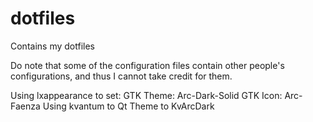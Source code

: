 # dotfiles
Contains my dotfiles

Do note that some of the configuration files contain other people's configurations, and thus I cannot take credit for them.

Using lxappearance to set:
  GTK Theme: Arc-Dark-Solid
  GTK Icon: Arc-Faenza
Using kvantum to Qt Theme to KvArcDark

